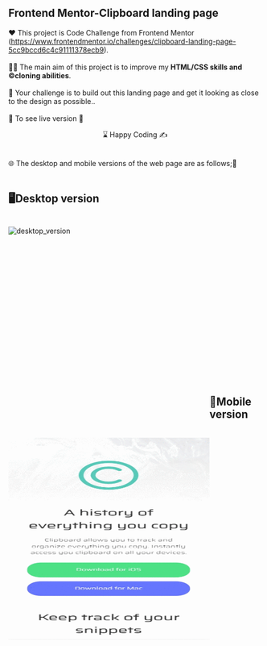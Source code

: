 ## Frontend Mentor-Clipboard landing page

❤️ This project is Code Challenge from Frontend Mentor (https://www.frontendmentor.io/challenges/clipboard-landing-page-5cc9bccd6c4c91111378ecb9). 
<br>
<br>
👨‍💻 The main aim of this project is to improve my <b>HTML/CSS skills and ©️cloning abilities</b>.
<br><br>
🎯 Your challenge is to build out this landing page and get it looking as close to the design as possible..
<br><br>
🔗 To see live version 🎯
<br>
<center> ⌛ Happy Coding  ✍ </center>
<br><br>
🌐 The desktop and mobile versions of the web page are as follows;🧭
<br><br>

## 🖥️Desktop version
<br>
<img src="clipboard_desktop.gif" width="400" height="400" align="left" alt="desktop_version">
<br>
<br>
<br>
<br>
<br>
<br>
<br>
<br>
<br>
<br><br><br><br><br><br><br><br><br>

## 📱Mobile version
<br>
<img src="clipboard_mobile.gif" width="400" height="400" align="left" alt="mobile_version">





